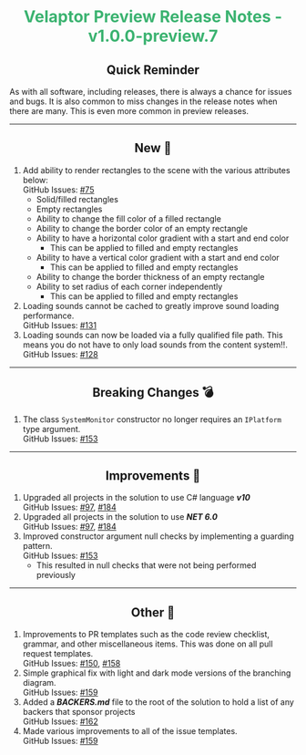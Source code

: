 <h1 align="center" style='color:mediumseagreen;font-weight:bold'>Velaptor Preview Release Notes - v1.0.0-preview.7</h1>

<h2 align="center" style='font-weight:bold'>Quick Reminder</h2>

As with all software, including releases, there is always a chance for issues and bugs.  It is also common to miss changes in the release notes when there are many.  This is even more common in preview releases.

---

<h2 style="font-weight:bold" align="center">New 🎉</h2>

1. Add ability to render rectangles to the scene with the various attributes below:  
   GitHub Issues: [#75](https://github.com/KinsonDigital/Velaptor/issues/75)
   - Solid/filled rectangles
   - Empty rectangles
   - Ability to change the fill color of a filled rectangle
   - Ability to change the border color of an empty rectangle
   - Ability to have a horizontal color gradient with a start and end color
     - This can be applied to filled and empty rectangles
   - Ability to have a vertical color gradient with a start and end color
     - This can be applied to filled and empty rectangles
   - Ability to change the border thickness of an empty rectangle
   - Ability to set radius of each corner independently
     - This can be applied to filled and empty rectangles
2. Loading sounds cannot be cached to greatly improve sound loading performance.  
   GitHub Issues: [#131](https://github.com/KinsonDigital/Velaptor/issues/131)
3. Loading sounds can now be loaded via a fully qualified file path.  This means you do not have to only load sounds from the content system!!.  
   GitHub Issues: [#128](https://github.com/KinsonDigital/Velaptor/issues/128)

---

<h2 style="font-weight:bold" align="center">Breaking Changes 💣</h2>

1. The class `SystemMonitor` constructor no longer requires an `IPlatform` type argument.  
   GitHub Issues: [#153](https://github.com/KinsonDigital/Velaptor/issues/153)

---

<h2 style="font-weight:bold" align="center">Improvements 🌟</h2>

1. Upgraded all projects in the solution to use C# language **_v10_**  
   GitHub Issues: [#97](https://github.com/KinsonDigital/Velaptor/issues/97), [#184](https://github.com/KinsonDigital/Velaptor/issues/184)
2. Upgraded all projects in the solution to use **_NET 6.0_**  
   GitHub Issues: [#97](https://github.com/KinsonDigital/Velaptor/issues/97), [#184](https://github.com/KinsonDigital/Velaptor/issues/184)
1. Improved constructor argument null checks by implementing a guarding pattern.  
   GitHub Issues: [#153](https://github.com/KinsonDigital/Velaptor/issues/153)
   - This resulted in null checks that were not being performed previously

---

<h2 style="font-weight:bold" align="center">Other 👏</h2>

1. Improvements to PR templates such as the code review checklist, grammar, and other miscellaneous items.  This was done on all pull request templates.  
   GitHub Issues: [#150](https://github.com/KinsonDigital/Velaptor/issues/150), [#158](https://github.com/KinsonDigital/Velaptor/issues/158)
2. Simple graphical fix with light and dark mode versions of the branching diagram.  
   GitHub Issues: [#159](https://github.com/KinsonDigital/Velaptor/issues/159)
3. Added a **_BACKERS.md_** file to the root of the solution to hold a list of any backers that sponsor projects  
   GitHub Issues: [#162](https://github.com/KinsonDigital/Velaptor/issues/162)
4. Made various improvements to all of the issue templates.  
   GitHub Issues: [#159](https://github.com/KinsonDigital/Velaptor/issues/159)
